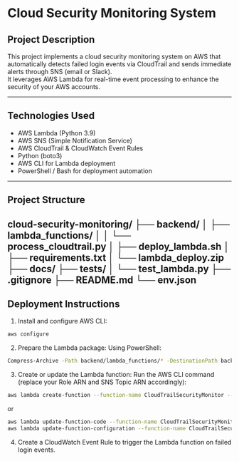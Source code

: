 # Cloud Security Monitoring System

## Project Description

This project implements a cloud security monitoring system on AWS that automatically detects failed login events via CloudTrail and sends immediate alerts through SNS (email or Slack).  
It leverages AWS Lambda for real-time event processing to enhance the security of your AWS accounts.

---

## Technologies Used

- AWS Lambda (Python 3.9)  
- AWS SNS (Simple Notification Service)  
- AWS CloudTrail & CloudWatch Event Rules  
- Python (boto3)  
- AWS CLI for Lambda deployment  
- PowerShell / Bash for deployment automation

---
## Project Structure
cloud-security-monitoring/
├── backend/
│ ├── lambda_functions/
│ │ └── process_cloudtrail.py
│ ├── deploy_lambda.sh
│ ├── requirements.txt
│ └── lambda_deploy.zip
├── docs/
├── tests/
│ └── test_lambda.py
├── .gitignore
├── README.md
└── env.json
---

## Deployment Instructions

1. Install and configure AWS CLI:

```bash
aws configure
```

2. Prepare the Lambda package:
   Using PowerShell:
```bash
Compress-Archive -Path backend/lambda_functions/* -DestinationPath backend/lambda_deploy.zip -Force
```

3. Create or update the Lambda function:
   Run the AWS CLI command (replace your Role ARN and SNS Topic ARN accordingly):
```bash
aws lambda create-function --function-name CloudTrailSecurityMonitor --runtime python3.9 --role arn:aws:iam::<ACCOUNT_ID>:role/<LAMBDA_ROLE> --handler process_cloudtrail.lambda_handler --zip-file fileb://backend/lambda_deploy.zip --environment file://env.json
```
or
```bash
aws lambda update-function-code --function-name CloudTrailSecurityMonitor --zip-file fileb://backend/lambda_deploy.zip
aws lambda update-function-configuration --function-name CloudTrailSecurityMonitor --e
```
4. Create a CloudWatch Event Rule to trigger the Lambda function on failed login events.


